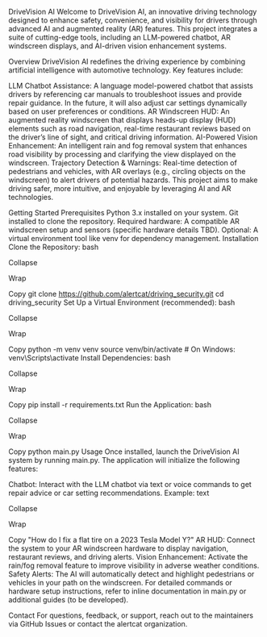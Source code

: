 DriveVision AI
Welcome to DriveVision AI, an innovative driving technology designed to enhance safety, convenience, and visibility for drivers through advanced AI and augmented reality (AR) features. This project integrates a suite of cutting-edge tools, including an LLM-powered chatbot, AR windscreen displays, and AI-driven vision enhancement systems.

Overview
DriveVision AI redefines the driving experience by combining artificial intelligence with automotive technology. Key features include:

LLM Chatbot Assistance: A language model-powered chatbot that assists drivers by referencing car manuals to troubleshoot issues and provide repair guidance. In the future, it will also adjust car settings dynamically based on user preferences or conditions.
AR Windscreen HUD: An augmented reality windscreen that displays heads-up display (HUD) elements such as road navigation, real-time restaurant reviews based on the driver’s line of sight, and critical driving information.
AI-Powered Vision Enhancement: An intelligent rain and fog removal system that enhances road visibility by processing and clarifying the view displayed on the windscreen.
Trajectory Detection & Warnings: Real-time detection of pedestrians and vehicles, with AR overlays (e.g., circling objects on the windscreen) to alert drivers of potential hazards.
This project aims to make driving safer, more intuitive, and enjoyable by leveraging AI and AR technologies.

Getting Started
Prerequisites
Python 3.x installed on your system.
Git installed to clone the repository.
Required hardware: A compatible AR windscreen setup and sensors (specific hardware details TBD).
Optional: A virtual environment tool like venv for dependency management.
Installation
Clone the Repository:
bash

Collapse

Wrap

Copy
git clone https://github.com/alertcat/driving_security.git
cd driving_security
Set Up a Virtual Environment (recommended):
bash

Collapse

Wrap

Copy
python -m venv venv
source venv/bin/activate  # On Windows: venv\Scripts\activate
Install Dependencies:
bash

Collapse

Wrap

Copy
pip install -r requirements.txt
Run the Application:
bash

Collapse

Wrap

Copy
python main.py
Usage
Once installed, launch the DriveVision AI system by running main.py. The application will initialize the following features:

Chatbot: Interact with the LLM chatbot via text or voice commands to get repair advice or car setting recommendations. Example:
text

Collapse

Wrap

Copy
"How do I fix a flat tire on a 2023 Tesla Model Y?"
AR HUD: Connect the system to your AR windscreen hardware to display navigation, restaurant reviews, and driving alerts.
Vision Enhancement: Activate the rain/fog removal feature to improve visibility in adverse weather conditions.
Safety Alerts: The AI will automatically detect and highlight pedestrians or vehicles in your path on the windscreen.
For detailed commands or hardware setup instructions, refer to inline documentation in main.py or additional guides (to be developed).

Contact
For questions, feedback, or support, reach out to the maintainers via GitHub Issues or contact the alertcat organization.
